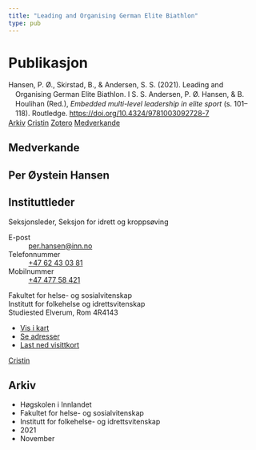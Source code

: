 ```yaml
---
title: "Leading and Organising German Elite Biathlon"
type: pub
---
```

<h1>Publikasjon</h1>
<article id="csl-bib-container-Y8SZQ6QY" class="csl-bib-container">
  <div class="csl-bib-body" style="line-height: 1.35; padding-left: 1em; text-indent:-1em;">
  <div class="csl-entry">Hansen, P. &#xD8;., Skirstad, B., &amp; Andersen, S. S. (2021). Leading and Organising German Elite Biathlon. I S. S. Andersen, P. &#xD8;. Hansen, &amp; B. Houlihan (Red.), <i>Embedded multi-level leadership in elite sport</i> (s. 101&#x2013;118). Routledge. <a href="https://doi.org/10.4324/9781003092728-7">https://doi.org/10.4324/9781003092728-7</a></div>
</div>
  <div class="csl-bib-buttons">
    <a href="#taxonomy-article-Y8SZQ6QY" class="csl-bib-button">Arkiv</a>
    <a href="https://app.cristin.no/results/show.jsf?id=1953174" alt="Cristin URL" class="csl-bib-button">Cristin</a>
    <a href="http://zotero.org/groups/5022929/items/Y8SZQ6QY" alt="Zotero URL" class="csl-bib-button">Zotero</a>
    <a href="#contributors-article-Y8SZQ6QY" class="csl-bib-button">Medverkande</a>
  </div>
  <div id="csl-bib-meta-container-Y8SZQ6QY"></div>
</article>
<div id="csl-bib-meta-Y8SZQ6QY" class="csl-bib-meta">
  <article id="contributors-article-Y8SZQ6QY" class="contributors-article">
    <h1>Medverkande</h1>
    <div class="personas">
<div class="vrtx-hinn-person-card">
<div class="photo">
<i class="lar la-user-circle missing-person"></i>
</div>
<div class="info">
<hgroup><h1>Per Øystein Hansen</h1>
<h2>Instituttleder</h2>
<p>Seksjonsleder, Seksjon for idrett og kroppsøving</p>
</hgroup><dl>
<dt>E-post</dt>
<dd>
<a href="mailto:per.hansen@inn.no">per.hansen@inn.no</a>
</dd>
<dt>Telefonnummer</dt>
<dd><a href="tel:+4762430381">
+47 62 43 03 81
</a></dd>
<dt>Mobilnummer</dt>
<dd><a href="tel:+4747758421">
+47 477 58 421
</a></dd>
</dl>
<p>
Fakultet for helse- og sosialvitenskap<br>
Institutt for folkehelse og idrettsvitenskap<br>
Studiested Elverum,
Rom 4R4143
</p>
<ul class="vrtx-hinn-links">
<li><a href="https://www.google.com/maps?q=60.88156,11.53723">Vis i kart</a></li>
<li><a href="https://www.inn.no/finn-en-ansatt/per-hansen.html#vrtx-hinn-addresses">Se adresser</a></li>
<li><a href="https://www.inn.no/finn-en-ansatt/per-hansen.html?vrtx=vcf">Last ned visittkort</a></li>
</ul>
</div>
</div>
<a href="https://app.cristin.no/persons/show.jsf?id=328611" alt="Cristin URL" class="personas-cristin">Cristin</a>
</div>
  </article>
  <article id="taxonomy-article-Y8SZQ6QY" class="taxonomy-article">
    <h1>Arkiv</h1>
    <ul>
      <li>Høgskolen i Innlandet</li>
      <li>Fakultet for helse- og sosialvitenskap</li>
      <li>Institutt for folkehelse- og idrettsvitenskap</li>
      <li>2021</li>
      <li>November</li>
    </ul>
  </article>
</div>
